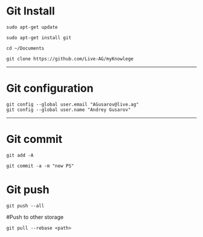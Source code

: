 
# Git Install

`sudo apt-get update`

`sudo apt-get install git`

`cd ~/Documents`

`git clone https://github.com/Live-AG/myKnowlege`

---

# Git configuration

    git config --global user.email "AGusarov@live.ag"
    git config --global user.name "Andrey Gusarov"

---

# Git commit

`git add -A`

`git commit -a -m "new PS"`

# Git push

`git push --all`


#Push to other storage

    git pull --rebase <path>
